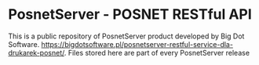 # PosnetServer - POSNET RESTful API
This is a public repository of PosnetServer product developed by Big Dot Software. 
https://bigdotsoftware.pl/posnetserver-restful-service-dla-drukarek-posnet/. Files stored here are part of every PosnetServer release
